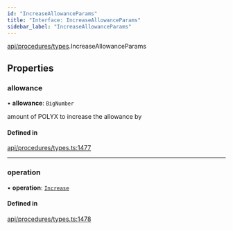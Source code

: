 ```yaml
---
id: "IncreaseAllowanceParams"
title: "Interface: IncreaseAllowanceParams"
sidebar_label: "IncreaseAllowanceParams"
---
```


[api/procedures/types](../../../../../modules/API/Procedures/Types/Types.md).IncreaseAllowanceParams

## Properties

### allowance

• **allowance**: `BigNumber`

amount of POLYX to increase the allowance by

#### Defined in

[api/procedures/types.ts:1477](https://github.com/PolymeshAssociation/polymesh-sdk/blob/88db4a911/src/api/procedures/types.ts#L1477)

___

### operation

• **operation**: [`Increase`](../../../../../enums/API/Procedures/Types/AllowanceOperation/AllowanceOperation.md#increase)

#### Defined in

[api/procedures/types.ts:1478](https://github.com/PolymeshAssociation/polymesh-sdk/blob/88db4a911/src/api/procedures/types.ts#L1478)

